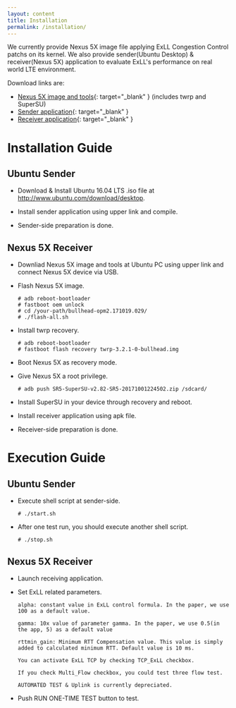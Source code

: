 ```yaml
---
layout: content
title: Installation
permalink: /installation/
---
```


We currently provide Nexus 5X image file applying ExLL Congestion Control patchs on its kernel.
We also provide sender(Ubuntu Desktop) & receiver(Nexus 5X) application to evaluate ExLL's performance on real world LTE environment.  
 
Download links are:
- [Nexus 5X image and tools](https://unistackr0-my.sharepoint.com/:u:/g/personal/sipark_unist_ac_kr1/ESL_Qysjfk1Il5jSJB2n5iMBAUhij9RmYLAdgFeQPZgAVw?e=GmXFj5){: target="_blank" }
  (includes twrp and SuperSU)  
- [Sender application](https://unistackr0-my.sharepoint.com/:u:/g/personal/sipark_unist_ac_kr1/EfHgObOqKxBAlSNz_Oj-C-QBWHQX_GhklcG1AnJzqCZFFA?e=Yhhvlm){: target="_blank" }  
- [Receiver application](https://unistackr0-my.sharepoint.com/:u:/g/personal/sipark_unist_ac_kr1/EUqiE_IWqbxPn0CHnsXVIpUBEwLXasgxh_h3wupG_tMaOw?e=P56WUe){: target="_blank" }  
   
# Installation Guide  
 
 
## Ubuntu Sender  
 
  - Download & Install Ubuntu 16.04 LTS .iso file at http://www.ubuntu.com/download/desktop.  
 
  
  - Install sender application using upper link and compile.  
 
  
  - Sender-side preparation is done.  
 
  
 
## Nexus 5X Receiver  
 
  - Downliad Nexus 5X image and tools at Ubuntu PC using upper link and connect Nexus 5X device via USB.  
 
  - Flash Nexus 5X image.  
  
  
    ```
    # adb reboot-bootloader
    # fastboot oem unlock
    # cd /your-path/bullhead-opm2.171019.029/
    # ./flash-all.sh
    ```  
 
  - Install twrp recovery.  
 
  
    ```
    # adb reboot-bootloader    
    # fastboot flash recovery twrp-3.2.1-0-bullhead.img
    ```  
  
  - Boot Nexus 5X as recovery mode.  
  
  - Give Nexus 5X a root privilege.  
 
  
    ```
    # adb push SR5-SuperSU-v2.82-SR5-20171001224502.zip /sdcard/
    ```  
    
  - Install SuperSU in your device through recovery and reboot.  
  
  - Install receiver application using apk file.  
 
  - Receiver-side preparation is done.  
 
 
# Execution Guide  
 
 
## Ubuntu Sender  
 
  - Execute shell script at sender-side.  
 
    ```
    # ./start.sh
    ```  
    
  - After one test run, you should execute another shell script.
    ```
    # ./stop.sh
    ```  
  
 
## Nexus 5X Receiver  
 
  - Launch receiving application.  
 
  - Set ExLL related parameters.  
 
      `alpha: constant value in ExLL control formula. In the paper, we use 100 as a default value.`  
 
      `gamma: 10x value of parameter gamma. In the paper, we use 0.5(in the app, 5) as a default value`  
 
      `rttmin_gain: Minimum RTT Compensation value. This value is simply added to calculated minimum RTT. Default value is 10 ms.`  
 
      `You can activate ExLL TCP by checking TCP_ExLL checkbox.`  
 
      `If you check Multi_Flow checkbox, you could test three flow test.`  
 
      `AUTOMATED TEST & Uplink is currently depreciated.`  
 
  - Push RUN ONE-TIME TEST button to test.      
 
